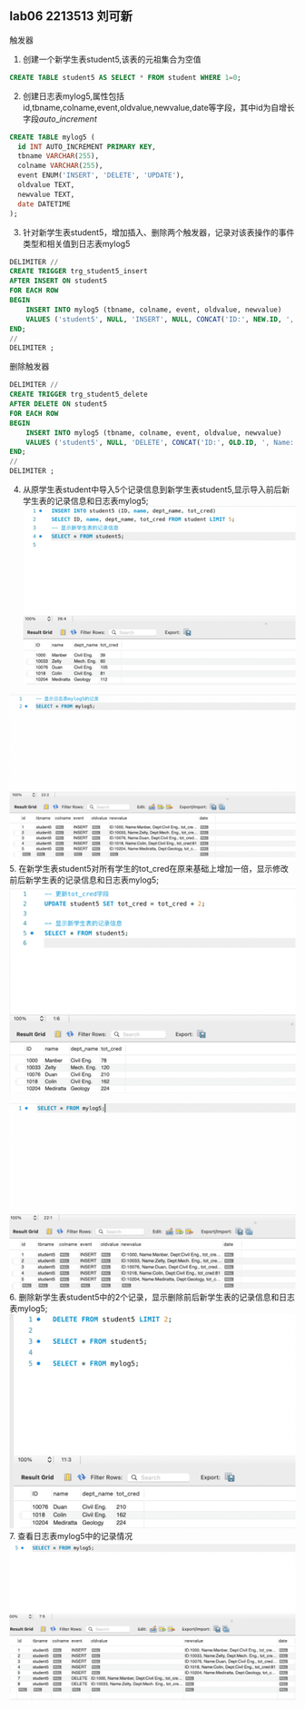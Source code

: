  ## lab06  2213513   刘可新
触发器
1. 创建一个新学生表student5,该表的元祖集合为空值

```sql
CREATE TABLE student5 AS SELECT * FROM student WHERE 1=0;
```

2. 创建日志表mylog5,属性包括id,tbname,colname,event,oldvalue,newvalue,date等字段，其中id为自增长字段$auto\_increment$
```sql
CREATE TABLE mylog5 (
  id INT AUTO_INCREMENT PRIMARY KEY,
  tbname VARCHAR(255),
  colname VARCHAR(255),
  event ENUM('INSERT', 'DELETE', 'UPDATE'),
  oldvalue TEXT,
  newvalue TEXT,
  date DATETIME
);
```

3. 针对新学生表student5，增加插入、删除两个触发器，记录对该表操作的事件类型和相关值到日志表mylog5
```sql
DELIMITER //  
CREATE TRIGGER trg_student5_insert  
AFTER INSERT ON student5  
FOR EACH ROW  
BEGIN  
    INSERT INTO mylog5 (tbname, colname, event, oldvalue, newvalue)  
    VALUES ('student5', NULL, 'INSERT', NULL, CONCAT('ID:', NEW.ID, ', Name:', NEW.name, ', Dept:', NEW.dept_name, ', tot_cred:', NEW.tot_cred));  
END;  
//  
DELIMITER ;
```
删除触发器
```sql
DELIMITER //  
CREATE TRIGGER trg_student5_delete  
AFTER DELETE ON student5  
FOR EACH ROW  
BEGIN  
    INSERT INTO mylog5 (tbname, colname, event, oldvalue, newvalue)  
    VALUES ('student5', NULL, 'DELETE', CONCAT('ID:', OLD.ID, ', Name:', OLD.name, ', Dept:', OLD.dept_name, ', tot_cred:', OLD.tot_cred), NULL);  
END;  
//  
DELIMITER ;
```
4. 从原学生表student中导入5个记录信息到新学生表student5,显示导入前后新学生表的记录信息和日志表mylog5;
![assets/20240412150249.png](assets/20240412150249.png)

![assets/20240412150312.png](assets/20240412150312.png)
5. 在新学生表student5对所有学生的tot_cred在原来基础上增加一倍，显示修改前后新学生表的记录信息和日志表mylog5;
![assets/20240412150433.png](assets/20240412150433.png)

![assets/20240412151048.png](assets/20240412151048.png)
6. 删除新学生表student5中的2个记录，显示删除前后新学生表的记录信息和日志表mylog5;
![assets/20240412153110.png](assets/20240412153110.png)
7. 查看日志表mylog5中的记录情况
![assets/20240412153126.png](assets/20240412153126.png)